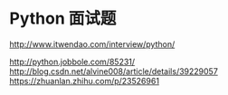 # Python 面试题

http://www.itwendao.com/interview/python/

http://python.jobbole.com/85231/
http://blog.csdn.net/alvine008/article/details/39229057
https://zhuanlan.zhihu.com/p/23526961
